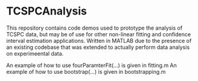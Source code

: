 # TCSPCAnalysis
This repository contains code demos used to prototype the analysis of TCSPC
data, but may be of use for other non-linear fitting and confidence interval
estimation applications.  Written in MATLAB due to the presence of an existing
codebase that was extended to actually perform data analysis on experimeental
data.

An example of how to use fourParamterFit(...) is given in fitting.m
An example of how to use bootstrap(...) is given in bootstrapping.m

